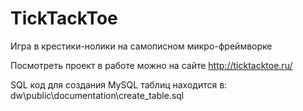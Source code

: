 # TickTackToe

Игра в крестики-нолики на самописном микро-фреймворке

Посмотреть проект в работе можно на сайте http://ticktacktoe.ru/

SQL код для создания MySQL таблиц находится в:
dw\public\documentation\create_table.sql